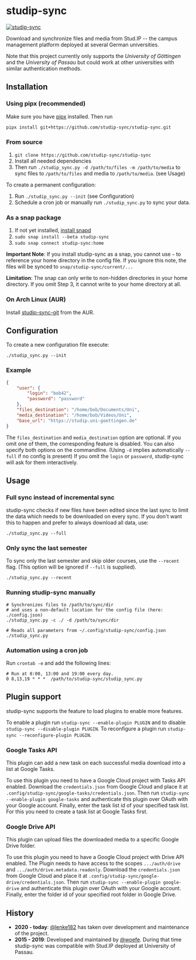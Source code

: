 # studip-sync

[![studip-sync](https://snapcraft.io/studip-sync/badge.svg)](https://snapcraft.io/studip-sync)

Download and synchronize files and media from Stud.IP -- the campus management platform deployed at several German universities.

Note that this project currently only supports the *University of Göttingen* and the *University of Passau* but 
could work at other universities with similar authentication methods.

## Installation

### Using pipx (recommended)

Make sure you have [pipx](https://pipx.pypa.io) installed.
Then run

```shell
pipx install git+https://github.com/studip-sync/studip-sync.git
```

### From source

1. `git clone https://github.com/studip-sync/studip-sync`
2. Install all needed dependencies
3. Then run `./studip_sync.py -d /path/to/files -m /path/to/media` to sync files to `/path/to/files` and media to `/path/to/media`. (see Usage)

To create a permanent configuration:

1. Run `./studip_sync.py --init` (see Configuration)
2. Schedule a cron job or manually run `./studip_sync.py` to sync your data.

### As a snap package

1. If not yet installed, [install snapd](https://docs.snapcraft.io/core/install)
2. `sudo snap install --beta studip-sync`
3. `sudo snap connect studip-sync:home`

**Important Note**: If you install studip-sync as a snap, you cannot use `~` to reference your home directory in the
config file. If you ignore this note, the files will be synced to `snap/studip-sync/current/...`

**Limitation**: The snap can only write to non-hidden directories in your home directory. If you omit Step 3, it cannot
write to your home directory at all.

### On Arch Linux (AUR)

Install [studip-sync-git](https://aur.archlinux.org/packages/studip-sync-git/) from the AUR.

## Configuration

To create a new configuration file execute:

```shell
./studip_sync.py --init
```

### Example

```json
{
    "user": {
        "login": "bob42",
        "password": "password"
    },
    "files_destination": "/home/bob/Documents/Uni",
    "media_destination": "/home/bob/Videos/Uni",
    "base_url": "https://studip.uni-goettingen.de"
}

```

The `files_destination` and `media_destination` option are optional. If you omit one of them, the corresponding feature is disabled. You can also specify both options on the commandline. (Using `-d` implies automatically `--full` if no config is present)
If you omit the `login` or `password`, studip-sync will ask for them interactively.

## Usage

### Full sync instead of incremental sync

studip-sync checks if new files have been edited since the last sync to limit the data which needs to be downloaded on every sync.
If you don't want this to happen and prefer to always download all data, use:

```shell
./studip_sync.py --full
```

### Only sync the last semester

To sync only the last semester and skip older courses, use the `--recent` flag. (This option will be ignored if `--full` is supplied).

```shell
./studip_sync.py --recent
```

### Running studip-sync manually

```shell
# Synchronizes files to /path/to/sync/dir
# and uses a non-default location for the config file (here: ./config.json)
./studip_sync.py -c ./ -d /path/to/sync/dir

# Reads all parameters from ~/.config/studip-sync/config.json
./studip_sync.py
```

### Automation using a cron job

Run `crontab -e` and add the following lines:

```
# Run at 8:00, 13:00 and 19:00 every day.
0 8,13,19 * * *  /path/to/studip-sync/studip_sync.py
```

## Plugin support

studip-sync supports the feature to load plugins to enable more features.

To enable a plugin run `studip-sync --enable-plugin PLUGIN` and to disable `studip-sync --disable-plugin PLUGIN`.
To reconfigure a plugin run `studip-sync --reconfigure-plugin PLUGIN`.

### Google Tasks API

This plugin can add a new task on each successful media download into a list at Google Tasks.

To use this plugin you need to have a Google Cloud project with Tasks API enabled.
Download the `credentials.json` from Google Cloud and place it at `.config/studip-sync/google-tasks/credentials.json`.
Then run `studip-sync --enable-plugin google-tasks` and authenticate this plugin over OAuth with your Google account.
Finally, enter the task list id of your specified task list. For this you need to create a task list at Google Tasks first.

### Google Drive API

This plugin can upload files the downloaded media to a specific Google Drive folder.

To use this plugin you need to have a Google Cloud project with Drive API enabled. The Plugin needs to have access to
the scopes `.../auth/drive` and `.../auth/drive.metadata.readonly`. Download the `credentials.json` from Google Cloud
and place it at `.config/studip-sync/google-drive/credentials.json`.
Then run `studip-sync --enable-plugin google-drive` and authenticate this plugin over OAuth with your Google account.
Finally, enter the folder id of your specified root folder in Google Drive.

## History

* **2020 - today**: [@lenke182](https://github.com/lenke182) has taken over development and maintenance of the project.
* **2015 - 2019**: Developed and maintained by [@woefe](https://github.com/woefe). During that time studip-sync was compatible with Stud.IP deployed at University of Passau.

